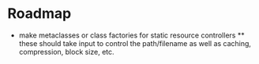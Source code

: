 Roadmap
=======

* make metaclasses or class factories for static resource controllers
** these should take input to control the path/filename as well as caching, compression, block size, etc.